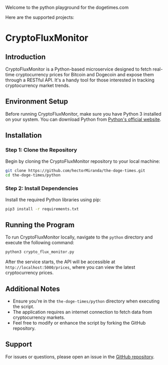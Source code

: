 Welcome to the python playground for the dogetimes.com

Here are the supported projects:

# CryptoFluxMonitor

## Introduction
CryptoFluxMonitor is a Python-based microservice designed to fetch real-time cryptocurrency prices for Bitcoin and Dogecoin and expose them through a RESTful API. It's a handy tool for those interested in tracking cryptocurrency market trends.

## Environment Setup
Before running CryptoFluxMonitor, make sure you have Python 3 installed on your system. You can download Python from [Python's official website](https://www.python.org/downloads/).

## Installation

### Step 1: Clone the Repository
Begin by cloning the CryptoFluxMonitor repository to your local machine:
```bash
git clone https://github.com/hectorMiranda/the-doge-times.git
cd the-doge-times/python
```

### Step 2: Install Dependencies
Install the required Python libraries using pip:
```bash
pip3 install -r requirements.txt
```

## Running the Program

To run CryptoFluxMonitor locally, navigate to the `python` directory and execute the following command:
```bash
python3 crypto_flux_monitor.py
```
After the service starts, the API will be accessible at `http://localhost:5000/prices`, where you can view the latest cryptocurrency prices.

## Additional Notes

- Ensure you're in the `the-doge-times/python` directory when executing the script.
- The application requires an internet connection to fetch data from cryptocurrency markets.
- Feel free to modify or enhance the script by forking the GitHub repository.

## Support
For issues or questions, please open an issue in the [GitHub repository](https://github.com/hectorMiranda/the-doge-times).
